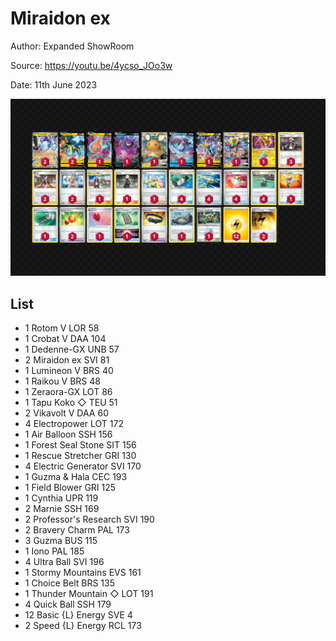 # Miraidon ex

Author: Expanded ShowRoom

Source: <https://youtu.be/4ycso_JOo3w>

Date: 11th June 2023

![decklist](../../images/PAL/Miraidon%20ex/2-%20Miraidon%20ex.png)

## List

* 1 Rotom V LOR 58
* 1 Crobat V DAA 104
* 1 Dedenne-GX UNB 57
* 2 Miraidon ex SVI 81
* 1 Lumineon V BRS 40
* 1 Raikou V BRS 48
* 1 Zeraora-GX LOT 86
* 1 Tapu Koko ◇ TEU 51
* 2 Vikavolt V DAA 60
* 4 Electropower LOT 172
* 1 Air Balloon SSH 156
* 1 Forest Seal Stone SIT 156
* 1 Rescue Stretcher GRI 130
* 4 Electric Generator SVI 170
* 1 Guzma & Hala CEC 193
* 1 Field Blower GRI 125
* 1 Cynthia UPR 119
* 2 Marnie SSH 169
* 2 Professor's Research SVI 190
* 2 Bravery Charm PAL 173
* 3 Guzma BUS 115
* 1 Iono PAL 185
* 4 Ultra Ball SVI 196
* 1 Stormy Mountains EVS 161
* 1 Choice Belt BRS 135
* 1 Thunder Mountain ◇ LOT 191
* 4 Quick Ball SSH 179
* 12 Basic {L} Energy SVE 4
* 2 Speed {L} Energy RCL 173
